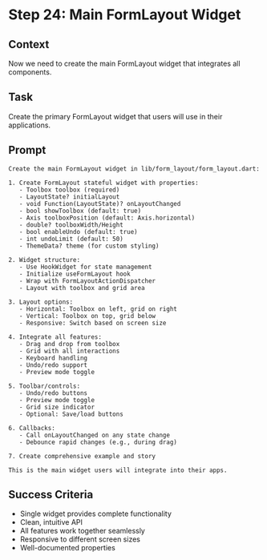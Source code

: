 # Step 24: Main FormLayout Widget

## Context
Now we need to create the main FormLayout widget that integrates all components.

## Task
Create the primary FormLayout widget that users will use in their applications.

## Prompt
```text
Create the main FormLayout widget in lib/form_layout/form_layout.dart:

1. Create FormLayout stateful widget with properties:
   - Toolbox toolbox (required)
   - LayoutState? initialLayout
   - void Function(LayoutState)? onLayoutChanged
   - bool showToolbox (default: true)
   - Axis toolboxPosition (default: Axis.horizontal)
   - double? toolboxWidth/Height
   - bool enableUndo (default: true)
   - int undoLimit (default: 50)
   - ThemeData? theme (for custom styling)

2. Widget structure:
   - Use HookWidget for state management
   - Initialize useFormLayout hook
   - Wrap with FormLayoutActionDispatcher
   - Layout with toolbox and grid area

3. Layout options:
   - Horizontal: Toolbox on left, grid on right
   - Vertical: Toolbox on top, grid below
   - Responsive: Switch based on screen size

4. Integrate all features:
   - Drag and drop from toolbox
   - Grid with all interactions
   - Keyboard handling
   - Undo/redo support
   - Preview mode toggle

5. Toolbar/controls:
   - Undo/redo buttons
   - Preview mode toggle
   - Grid size indicator
   - Optional: Save/load buttons

6. Callbacks:
   - Call onLayoutChanged on any state change
   - Debounce rapid changes (e.g., during drag)

7. Create comprehensive example and story

This is the main widget users will integrate into their apps.
```

## Success Criteria
- Single widget provides complete functionality
- Clean, intuitive API
- All features work together seamlessly
- Responsive to different screen sizes
- Well-documented properties